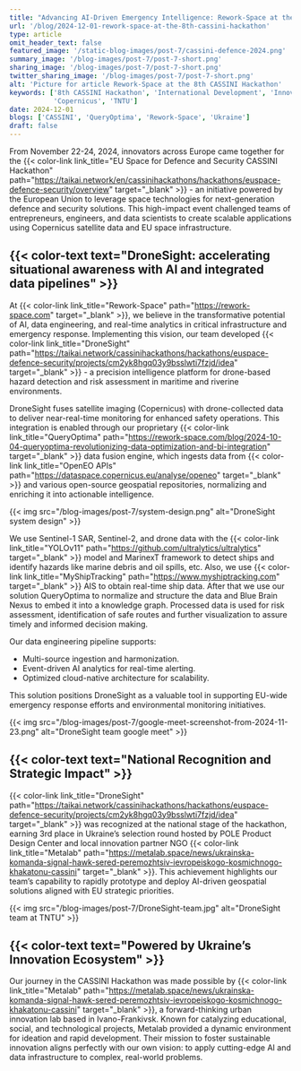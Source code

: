 ```yaml
---
title: "Advancing AI-Driven Emergency Intelligence: Rework-Space at the 8th CASSINI Hackathon - EU Space for Security and Defence"
url: '/blog/2024-12-01-rework-space-at-the-8th-cassini-hackathon'
type: article
omit_header_text: false
featured_image: '/static-blog-images/post-7/cassini-defence-2024.png'
summary_image: '/blog-images/post-7/post-7-short.png'
sharing_image: '/blog-images/post-7/post-7-short.png'
twitter_sharing_image: '/blog-images/post-7/post-7-short.png'
alt: 'Picture for article Rework-Space at the 8th CASSINI Hackathon'
keywords: ['8th CASSINI Hackathon', 'International Development', 'Innovators', 'Space for Defence and Security', 
           'Copernicus', 'TNTU']
date: 2024-12-01
blogs: ['CASSINI', 'QueryOptima', 'Rework-Space', 'Ukraine']
draft: false
---
```


From November 22-24, 2024, innovators across Europe came together for the
{{< color-link link_title="EU Space for Defence and Security CASSINI Hackathon" path="https://taikai.network/en/cassinihackathons/hackathons/euspace-defence-security/overview" target="_blank" >}} -
an initiative powered by the European Union to leverage space technologies for next-generation defence and security 
solutions. This high-impact event challenged teams of entrepreneurs, engineers, and data scientists to create scalable 
applications using Copernicus satellite data and EU space infrastructure.

## {{< color-text text="DroneSight: accelerating situational awareness with AI and integrated data pipelines" >}}

At 
{{< color-link link_title="Rework-Space" path="https://rework-space.com" target="_blank" >}},
we believe in the transformative potential of AI, data engineering, and real-time analytics in critical 
infrastructure and emergency response. Implementing this vision, our team developed
{{< color-link link_title="DroneSight" path="https://taikai.network/cassinihackathons/hackathons/euspace-defence-security/projects/cm2yk8hgq03y9bsslwti7fzjd/idea" target="_blank" >}} -
a precision intelligence platform for drone-based hazard detection and risk assessment in maritime and riverine 
environments.

DroneSight fuses satellite imaging (Copernicus) with drone-collected data to deliver near-real-time monitoring for 
enhanced safety operations. This integration is enabled through our proprietary
{{< color-link link_title="QueryOptima" path="https://rework-space.com/blog/2024-10-04-queryoptima-revolutionizing-data-optimization-and-bi-integration" target="_blank" >}}
 data fusion engine, which ingests data from
{{< color-link link_title="OpenEO APIs" path="https://dataspace.copernicus.eu/analyse/openeo" target="_blank" >}}
 and various open-source geospatial repositories, normalizing and enriching it into actionable intelligence.

{{< img src="/blog-images/post-7/system-design.png" alt="DroneSight system design" >}}

We use Sentinel-1 SAR, Sentinel-2, and drone data with the
{{< color-link link_title="YOLOv11" path="https://github.com/ultralytics/ultralytics" target="_blank" >}}
 model and MarinexT framework to detect ships and identify hazards like marine debris and oil spills, etc. Also, we use
{{< color-link link_title="MyShipTracking" path="https://www.myshiptracking.com" target="_blank" >}}
 AIS to obtain real-time ship data. After that we use our solution QueryOptima to normalize and structure the data and 
Blue Brain Nexus to embed it into a knowledge graph. Processed data is used for risk assessment, identification of safe 
routes and further visualization to assure timely and informed decision making.

Our data engineering pipeline supports:
* Multi-source ingestion and harmonization.
* Event-driven AI analytics for real-time alerting.
* Optimized cloud-native architecture for scalability.

This solution positions DroneSight as a valuable tool in supporting EU-wide emergency response efforts and 
environmental monitoring initiatives.

{{< img src="/blog-images/post-7/google-meet-screenshot-from-2024-11-23.png" alt="DroneSight team google meet" >}}

## {{< color-text text="National Recognition and Strategic Impact" >}}

{{< color-link link_title="DroneSight" path="https://taikai.network/cassinihackathons/hackathons/euspace-defence-security/projects/cm2yk8hgq03y9bsslwti7fzjd/idea" target="_blank" >}}
was recognized at the national stage of the hackathon, earning 3rd place in Ukraine’s selection round hosted by POLE 
Product Design Center and local innovation partner NGO
{{< color-link link_title="Metalab" path="https://metalab.space/news/ukrainska-komanda-signal-hawk-sered-peremozhtsiv-ievropeiskogo-kosmichnogo-khakatonu-cassini" target="_blank" >}}.
This achievement highlights our team’s capability to rapidly prototype and deploy AI-driven geospatial solutions 
aligned with EU strategic priorities.

{{< img src="/blog-images/post-7/DroneSight-team.jpg" alt="DroneSight team at TNTU" >}}

## {{< color-text text="Powered by Ukraine’s Innovation Ecosystem" >}}

Our journey in the CASSINI Hackathon was made possible by
{{< color-link link_title="Metalab" path="https://metalab.space/news/ukrainska-komanda-signal-hawk-sered-peremozhtsiv-ievropeiskogo-kosmichnogo-khakatonu-cassini" target="_blank" >}},
a forward-thinking urban innovation lab based in Ivano-Frankivsk. Known for catalyzing educational, social, and 
technological projects, Metalab provided a dynamic environment for ideation and rapid development. Their mission to 
foster sustainable innovation aligns perfectly with our own vision: to apply cutting-edge AI and data infrastructure 
to complex, real-world problems.
